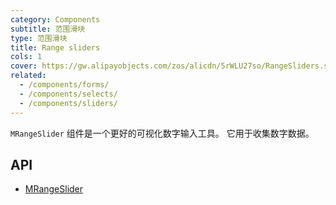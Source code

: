 ```yaml
---
category: Components
subtitle: 范围滑块
type: 范围滑块
title: Range sliders
cols: 1
cover: https://gw.alipayobjects.com/zos/alicdn/5rWLU27so/RangeSliders.svg
related:
  - /components/forms/
  - /components/selects/
  - /components/sliders/
---
```


`MRangeSlider` 组件是一个更好的可视化数字输入工具。 它用于收集数字数据。

## API

- [MRangeSlider](/docs/api/MRangeSlider)
